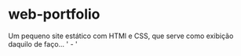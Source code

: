 # web-portfolio
Um pequeno site estático com HTMl e CSS, que serve como exibição daquilo de faço... ' - '
